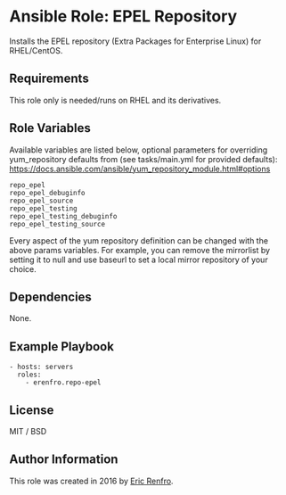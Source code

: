 # Ansible Role: EPEL Repository

Installs the EPEL repository (Extra Packages for Enterprise Linux) for RHEL/CentOS.

## Requirements

This role only is needed/runs on RHEL and its derivatives.

## Role Variables

Available variables are listed below, optional parameters for overriding yum_repository defaults from (see tasks/main.yml for provided defaults):
https://docs.ansible.com/ansible/yum_repository_module.html#options

    repo_epel
    repo_epel_debuginfo
    repo_epel_source
    repo_epel_testing
    repo_epel_testing_debuginfo
    repo_epel_testing_source

Every aspect of the yum repository definition can be changed with the above params variables. For example, you can remove the mirrorlist by setting it to null and use baseurl to set a local mirror repository of your choice.

## Dependencies

None.

## Example Playbook

    - hosts: servers
      roles:
        - erenfro.repo-epel

## License

MIT / BSD

## Author Information

This role was created in 2016 by [Eric Renfro](https://linux-help.org/).

